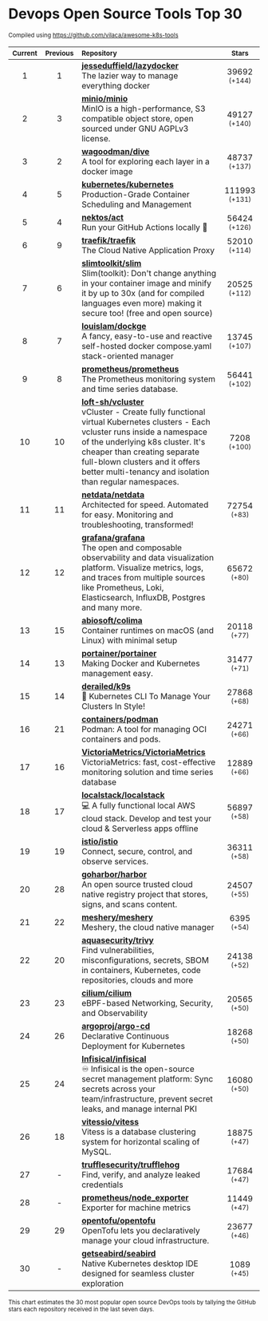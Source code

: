 # Devops Open Source Tools Top 30
<sup>Compiled using https://github.com/vilaca/awesome-k8s-tools</sup>
<div align="center">

|<sub>Current</sub>|<sub>Previous</sub>|<sub>Repository</sub>|<sub>Stars</sub>|
|:---:|:---:|:---|:---:|
|1|1|[**jesseduffield/lazydocker**](https://github.com/jesseduffield/lazydocker)<br/>The lazier way to manage everything docker|39692 <sup>(+144)</sup>|
|2|3|[**minio/minio**](https://github.com/minio/minio)<br/>MinIO is a high-performance, S3 compatible object store, open sourced under GNU AGPLv3 license.|49127 <sup>(+140)</sup>|
|3|2|[**wagoodman/dive**](https://github.com/wagoodman/dive)<br/>A tool for exploring each layer in a docker image|48737 <sup>(+137)</sup>|
|4|5|[**kubernetes/kubernetes**](https://github.com/kubernetes/kubernetes)<br/>Production-Grade Container Scheduling and Management|111993 <sup>(+131)</sup>|
|5|4|[**nektos/act**](https://github.com/nektos/act)<br/>Run your GitHub Actions locally 🚀|56424 <sup>(+126)</sup>|
|6|9|[**traefik/traefik**](https://github.com/traefik/traefik)<br/>The Cloud Native Application Proxy|52010 <sup>(+114)</sup>|
|7|6|[**slimtoolkit/slim**](https://github.com/slimtoolkit/slim)<br/>Slim(toolkit): Don't change anything in your container image and minify it by up to 30x (and for compiled languages even more) making it secure too! (free and open source)|20525 <sup>(+112)</sup>|
|8|7|[**louislam/dockge**](https://github.com/louislam/dockge)<br/>A fancy, easy-to-use and reactive self-hosted docker compose.yaml stack-oriented manager|13745 <sup>(+107)</sup>|
|9|8|[**prometheus/prometheus**](https://github.com/prometheus/prometheus)<br/>The Prometheus monitoring system and time series database.|56441 <sup>(+102)</sup>|
|10|10|[**loft-sh/vcluster**](https://github.com/loft-sh/vcluster)<br/>vCluster - Create fully functional virtual Kubernetes clusters - Each vcluster runs inside a namespace of the underlying k8s cluster. It's cheaper than creating separate full-blown clusters and it offers better multi-tenancy and isolation than regular namespaces.|7208 <sup>(+100)</sup>|
|11|11|[**netdata/netdata**](https://github.com/netdata/netdata)<br/>Architected for speed. Automated for easy. Monitoring and troubleshooting, transformed!|72754 <sup>(+83)</sup>|
|12|12|[**grafana/grafana**](https://github.com/grafana/grafana)<br/>The open and composable observability and data visualization platform. Visualize metrics, logs, and traces from multiple sources like Prometheus, Loki, Elasticsearch, InfluxDB, Postgres and many more. |65672 <sup>(+80)</sup>|
|13|15|[**abiosoft/colima**](https://github.com/abiosoft/colima)<br/>Container runtimes on macOS (and Linux) with minimal setup|20118 <sup>(+77)</sup>|
|14|13|[**portainer/portainer**](https://github.com/portainer/portainer)<br/>Making Docker and Kubernetes management easy.|31477 <sup>(+71)</sup>|
|15|14|[**derailed/k9s**](https://github.com/derailed/k9s)<br/>🐶 Kubernetes CLI To Manage Your Clusters In Style!|27868 <sup>(+68)</sup>|
|16|21|[**containers/podman**](https://github.com/containers/podman)<br/>Podman: A tool for managing OCI containers and pods.|24271 <sup>(+66)</sup>|
|17|16|[**VictoriaMetrics/VictoriaMetrics**](https://github.com/VictoriaMetrics/VictoriaMetrics)<br/>VictoriaMetrics: fast, cost-effective monitoring solution and time series database|12889 <sup>(+66)</sup>|
|18|17|[**localstack/localstack**](https://github.com/localstack/localstack)<br/>💻 A fully functional local AWS cloud stack. Develop and test your cloud & Serverless apps offline|56897 <sup>(+58)</sup>|
|19|19|[**istio/istio**](https://github.com/istio/istio)<br/>Connect, secure, control, and observe services.|36311 <sup>(+58)</sup>|
|20|28|[**goharbor/harbor**](https://github.com/goharbor/harbor)<br/>An open source trusted cloud native registry project that stores, signs, and scans content.|24507 <sup>(+55)</sup>|
|21|22|[**meshery/meshery**](https://github.com/meshery/meshery)<br/>Meshery, the cloud native manager|6395 <sup>(+54)</sup>|
|22|20|[**aquasecurity/trivy**](https://github.com/aquasecurity/trivy)<br/>Find vulnerabilities, misconfigurations, secrets, SBOM in containers, Kubernetes, code repositories, clouds and more|24138 <sup>(+52)</sup>|
|23|23|[**cilium/cilium**](https://github.com/cilium/cilium)<br/>eBPF-based Networking, Security, and Observability|20565 <sup>(+50)</sup>|
|24|26|[**argoproj/argo-cd**](https://github.com/argoproj/argo-cd)<br/>Declarative Continuous Deployment for Kubernetes|18268 <sup>(+50)</sup>|
|25|24|[**Infisical/infisical**](https://github.com/Infisical/infisical)<br/>♾ Infisical is the open-source secret management platform: Sync secrets across your team/infrastructure, prevent secret leaks, and manage internal PKI|16080 <sup>(+50)</sup>|
|26|18|[**vitessio/vitess**](https://github.com/vitessio/vitess)<br/>Vitess is a database clustering system for horizontal scaling of MySQL.|18875 <sup>(+47)</sup>|
|27|-|[**trufflesecurity/trufflehog**](https://github.com/trufflesecurity/trufflehog)<br/>Find, verify, and analyze leaked credentials|17684 <sup>(+47)</sup>|
|28|-|[**prometheus/node_exporter**](https://github.com/prometheus/node_exporter)<br/>Exporter for machine metrics|11449 <sup>(+47)</sup>|
|29|29|[**opentofu/opentofu**](https://github.com/opentofu/opentofu)<br/>OpenTofu lets you declaratively manage your cloud infrastructure.|23677 <sup>(+46)</sup>|
|30|-|[**getseabird/seabird**](https://github.com/getseabird/seabird)<br/>Native Kubernetes desktop IDE designed for seamless cluster exploration|1089 <sup>(+45)</sup>|


</div>

<sub>This chart estimates the 30 most popular open source DevOps tools by tallying the GitHub stars each repository received in the last seven days.</sub>
